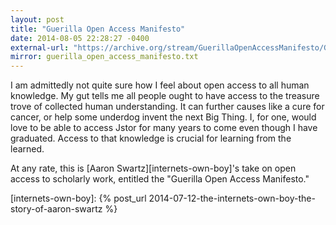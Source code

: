 ```yaml
---
layout: post
title: "Guerilla Open Access Manifesto"
date: 2014-08-05 22:28:27 -0400
external-url: "https://archive.org/stream/GuerillaOpenAccessManifesto/Goamjuly2008_djvu.txt"
mirror: guerilla_open_access_manifesto.txt
---
```


I am admittedly not quite sure how I feel about open access to all human
knowledge. My gut tells me all people ought to have access to the treasure
trove of collected human understanding. It can further causes like a cure
for cancer, or help some underdog invent the next Big Thing. I, for one,
would love to be able to access Jstor for many years to come even though I
have graduated. Access to that knowledge is crucial for learning from the
learned.

At any rate, this is [Aaron Swartz][internets-own-boy]'s take on open
access to scholarly work, entitled the "Guerilla Open Access Manifesto."

[internets-own-boy]: {% post_url 2014-07-12-the-internets-own-boy-the-story-of-aaron-swartz %}
